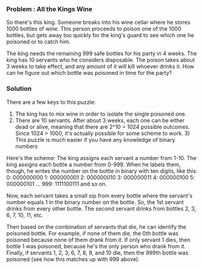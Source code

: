### Problem : All the Kings Wine

So there's this king. Someone breaks into his wine cellar where he stores 1000 bottles of wine. This person proceeds to poison one of the 1000 bottles, but gets away too quickly for the king's guard to see which one he poisoned or to catch him.

The king needs the remaining 999 safe bottles for his party in 4 weeks. The king has 10 servants who he considers disposable. The poison takes about 3 weeks to take effect, and any amount of it will kill whoever drinks it. How can he figure out which bottle was poisoned in time for the party?

### Solution 

There are a few keys to this puzzle: 
1) The king has to mix wine in order to isolate the single poisoned one. 
2) There are 10 servants. 
After about 3 weeks, each one can be either dead or alive, meaning that there are 2^10 = 1024 possible outcomes. Since 1024 > 1000, it's actually possible for some scheme to work. 3) This puzzle is much easier if you have any knowledge of binary numbers

Here's the scheme: 
The king assigns each servant a number from 1-10. The king assigns each bottle a number from 0-999. When he labels them, though, he writes the number on the bottle in binary with ten digits, like this: 0: 000000000 1: 000000001 2: 000000010 3: 000000011 4: 000000100 5: 000000101 ... 999: 1111100111 and so on. 

Now, each servant takes a small sip from every bottle where the servant's number equals 1 in the binary number on the bottle. So, the 1st servant drinks from every other bottle. The second servant drinks from bottles 2, 3, 6, 7, 10, 11, etc.

Then based on the combination of servants that die, he can identify the poisoned bottle. For example, if none of them die, the 0th bottle was poisoned because none of them drank from it. If only servant 1 dies, then bottle 1 was poisoned, because he's the only person who drank from it. Finally, if servants 1, 2, 3, 6, 7, 8, 9, and 10 die, then the 999th bottle was poisoned (see how this matches up with 999 above).


